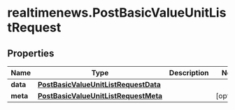 # realtimenews.PostBasicValueUnitListRequest

## Properties

Name | Type | Description | Notes
------------ | ------------- | ------------- | -------------
**data** | [**PostBasicValueUnitListRequestData**](PostBasicValueUnitListRequestData.md) |  | 
**meta** | [**PostBasicValueUnitListRequestMeta**](PostBasicValueUnitListRequestMeta.md) |  | [optional] 


